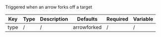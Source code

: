 Triggered when an arrow forks off a target

| Key | Type | Description | Defaults | Required | Variable |
|-|-|-|-|-|-|
| type | / | / | arrowforked | / | / |